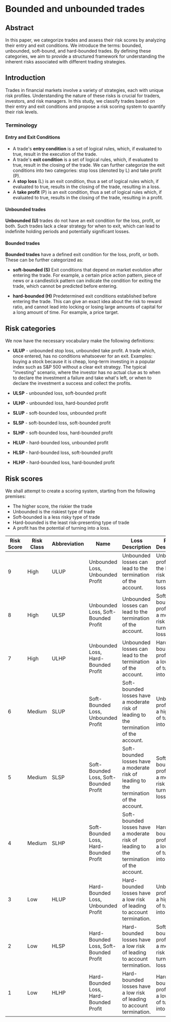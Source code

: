 # Bounded and unbounded trades

## Abstract
In this paper, we categorize trades and assess their risk scores by analyzing their entry and exit conditions. We introduce the terms: bounded, unbounded, soft-bound, and hard-bounded trades. By defining these categories, we aim to provide a structured framework for understanding the inherent risks associated with different trading strategies.

## Introduction
Trades in financial markets involve a variety of strategies, each with unique risk profiles. Understanding the nature of these risks is crucial for traders, investors, and risk managers. In this study, we classify trades based on their entry and exit conditions and propose a risk scoring system to quantify their risk levels.

### Terminology

#### Entry and Exit Conditions

* A trade's **entry condition** is a set of logical rules, which, if evaluated to true, result in the execution of the trade.
* A trade's **exit condition** is a set of logical rules, which, if evaluated to true, result in the closing of the trade. We can further categorize the exit conditions into two categories: stop loss (denoted by L) and take profit (P).
* A **stop loss** (L) is an exit condition, thus a set of logical rules which, if evaluated to true, results in the closing of the trade, resulting in a loss.
* A **take profit** (P) is an exit condition, thus a set of logical rules which, if evaluated to true, results in the closing of the trade, resulting in a profit.

#### Unbounded trades
**Unbounded (U)** trades do not have an exit condition for the loss, profit, or both. Such trades lack a clear strategy for when to exit, which can lead to indefinite holding periods and potentially significant losses.

#### Bounded trades
**Bounded trades** have a defined exit condition for the loss, profit, or both. These can be further categorized as:
* **soft-bounded (S)** Exit conditions that depend on market evolution after entering the trade. For example, a certain price action pattern, piece of news or a candlestick pattern can indicate the condition for exiting the trade, which cannot be predicted before entering.

* **hard-bounded (H)** Predetermined exit conditions established before entering the trade. This can give an exact idea about the risk to reward ratio, and cannot lead into locking or losing large amounts of capital for a long amount of time. For example, a price target.


## Risk categories
We now have the necessary vocabulary make the following definitions:

* **ULUP** - unbounded stop loss, unbounded take profit. A trade which, once entered, has no conditions whatsoever for an exit. Examples: buying a stock because it is cheap, long-term investing in a popular index such as S&P 500 without a clear exit strategy. The typical "investing" scenario, where the investor has no actual clue as to when to declare the investment a failure and take what's left, or when to declare the investment a success and collect the profits.
* **ULSP** - unbounded loss, soft-bounded profit
* **ULHP** - unbounded loss, hard-bounded profit

* **SLUP** - soft-bounded loss, unbounded profit
* **SLSP** - soft-bounded loss, soft-bounded profit
* **SLHP** - soft-bounded loss, hard-bounded profit

* **HLUP** - hard-bounded loss, unbounded profit
* **HLSP** - hard-bounded loss, soft-bounded profit
* **HLHP** - hard-bounded loss, hard-bounded profit

## Risk scores
We shall attempt to create a scoring system, starting from the following premises:
* The higher score, the riskier the trade
* Unbounded is the riskiest type of trade
* Soft-bounded is a less risky type of trade
* Hard-bounded is the least risk-presenting type of trade
* A profit has the potential of turning into a loss.

| Risk Score | Risk Class | Abbreviation | Name                                   | Loss Description                                                                       | Profit Description                                                |
|------------|------------|--------------|----------------------------------------|----------------------------------------------------------------------------------------|-------------------------------------------------------------------|
| 9          | High       | ULUP         | Unbounded Loss,  Unbounded Profit      | Unbounded losses can lead to the termination of the account.                           | Unbounded profits have the highest  risk of turning into losses.  |
| 8          | High       | ULSP         | Unbounded Loss,  Soft-Bounded Profit   | Unbounded losses can lead to the termination of the account.                           | Soft-bounded profits have a moderate risk of turning into losses. |
| 7          | High       | ULHP         | Unbounded Loss, Hard-Bounded Profit    | Unbounded losses can lead to the termination of the account.                           | Hard-bounded profits have a low risk of turning into losses.      |
| 6          | Medium     | SLUP         | Soft-Bounded Loss, Unbounded Profit    | Soft-bounded losses have a moderate risk of leading to the termination of the account. | Unbounded profits have a high risk of turning  into losses.       |
| 5          | Medium     | SLSP         | Soft-Bounded Loss, Soft-Bounded Profit | Soft-bounded losses have a moderate risk of leading to the termination of the account. | Soft-bounded profits have a medium risk of turning into lossesm   |
| 4          | Medium     | SLHP         | Soft-Bounded Loss, Hard-Bounded Profit | Soft-bounded losses have a moderate risk of leading to the termination of the account. | Hard-bounded profits have a low risk of turning into losses.      |
| 3          | Low        | HLUP         | Hard-Bounded Loss, Unbounded Profit    | Hard-bounded losses have a low risk of leading to account termination.                 | Unbounded profits have a high risk of turning  into losses.       |
| 2          | Low        | HLSP         | Hard-Bounded Loss, Soft-Bounded Profit | Hard-bounded losses have a low risk of leading to account termination.                 | Soft-bounded profits have a medium risk of turning into losses.   |
| 1          | Low        | HLHP         | Hard-Bounded Loss, Hard-Bounded Profit | Hard-bounded losses have a low risk of leading to account termination.                 | Hard-bounded profits have a low risk of turning into losses.      |
